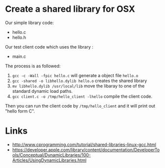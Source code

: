 # Create a shared library for OSX

Our simple library code:

* hello.c
* hello.h

Our test client code which uses the library :

* main.c

The process is as followed:

1. `gcc -c -Wall -fpic hello.c` will generate a object file `hello.o`
2. `gcc -shared -o libhello.dylib hello.o` creates the shared library
3. `mv libhello.dylib /usr/local/lib` move the libaray to one of the standard dynamic load paths.
4. `gcc client.c -o /tmp/hello_client -lhello` compile the client code.

Then you can run the client code by `/tmp/hello_client` and it will print out "hello form C".

# Links

* http://www.cprogramming.com/tutorial/shared-libraries-linux-gcc.html
* https://developer.apple.com/library/content/documentation/DeveloperTools/Conceptual/DynamicLibraries/100-Articles/UsingDynamicLibraries.html


